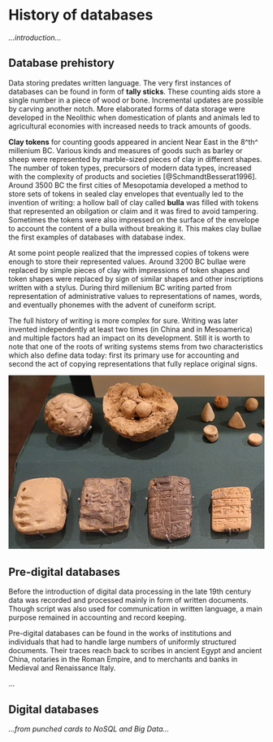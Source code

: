 # History of databases

*...introduction...*

## Database prehistory

Data storing predates written language.  The very first instances of databases
can be found in form of **tally sticks**.  These counting aids store a single
number in a piece of wood or bone.  Incremental updates are possible by carving
another notch. More elaborated forms of data storage were developed in the
Neolithic when domestication of plants and animals led to agricultural
economies with increased needs to track amounts of goods.

**Clay tokens** for counting goods appeared in ancient Near East in the 8^th^
millenium BC. Various kinds and measures of goods such as barley or sheep were
represented by marble-sized pieces of clay in different shapes. The number of
token types, precursors of modern data types, increased with the complexity of
products and societies [@SchmandtBesserat1996]. Around 3500 BC the first cities
of Mesopotamia developed a method to store sets of tokens in sealed clay
envelopes that eventually led to the invention of writing: a hollow ball of
clay called **bulla** was filled with tokens that represented an obilgation or
claim and it was fired to avoid tampering. Sometimes the tokens were also
impressed on the surface of the envelope to account the content of a bulla
without breaking it.  This makes clay bullae the first examples of databases
with database index. 

At some point people realized that the impressed copies of tokens were enough
to store their represented values. Around 3200 BC bullae were replaced by
simple pieces of clay with impressions of token shapes and token shapes were
replaced by sign of similar shapes and other inscriptions written with a
stylus. During third millenium BC writing parted from representation of
administrative values to representations of names, words, and eventually
phonemes with the advent of cuneiform script.

The full history of writing is more complex for sure. Writing was later
invented independently at least two times (in China and in Mesoamerica) and
multiple factors had an impact on its development. Still it is worth to note
that one of the roots of writing systems stems from two characteristics which
also define data today: first its primary use for accounting and second the act
of copying representations that fully replace original signs.

![Clay bullae, tokens and cuneiform script ([from an exhibition] at the University of Chicago Oriental Institute)](clay-envelopes.jpg)

[from an exhibition]: https://commons.wikimedia.org/wiki/File%3AClay_accounting_ball_with_calculi%2C_counters%2C_and_evolution_of_cuneiform_-_Oriental_Institute_Museum%2C_University_of_Chicago_-_DSC07070.JPG

## Pre-digital databases

Before the introduction of digital data processing in the late 19th century
data was recorded and processed mainly in form of written documents. Though
script was also used for communication in written language, a main purpose
remained in accounting and record keeping.

Pre-digital databases can be found in the works of institutions and individuals
that had to handle large numbers of uniformly structured documents. Their
traces reach back to scribes in ancient Egypt and ancient China, notaries in
the Roman Empire, and to merchants and banks in Medieval and Renaissance Italy.

<!--

The latter: first detailed remaining sources of specialized methods to organize
collections of data

-->

...

## Digital databases

*...from punched cards to NoSQL and Big Data...*


